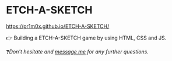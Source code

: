 # ETCH-A-SKETCH
https://pr1m0x.github.io/ETCH-A-SKETCH/

👉 Building a ETCH-A-SKETCH game by using HTML, CSS and JS.

❓*Don't hesitate and [message me](mailto:kraemer.timo1@gmail.com) for any further questions.*
